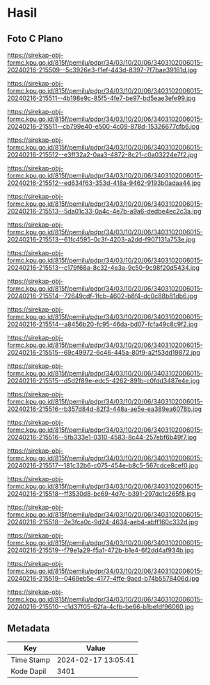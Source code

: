 # Hasil

## Foto C Plano

https://sirekap-obj-formc.kpu.go.id/815f/pemilu/pdpr/34/03/10/20/06/3403102006015-20240216-215509--5c3926e3-f1ef-443d-8397-7f7bae39161d.jpg

https://sirekap-obj-formc.kpu.go.id/815f/pemilu/pdpr/34/03/10/20/06/3403102006015-20240216-215511--4b198e9c-85f5-4fe7-be97-bd5eae3efe99.jpg

https://sirekap-obj-formc.kpu.go.id/815f/pemilu/pdpr/34/03/10/20/06/3403102006015-20240216-215511--cb799e40-e500-4c09-878d-15326677cfb6.jpg

https://sirekap-obj-formc.kpu.go.id/815f/pemilu/pdpr/34/03/10/20/06/3403102006015-20240216-215512--e3ff32a2-0aa3-4872-8c21-c0a03224e7f2.jpg

https://sirekap-obj-formc.kpu.go.id/815f/pemilu/pdpr/34/03/10/20/06/3403102006015-20240216-215512--ed634f63-353d-418a-9462-9193b0adaa44.jpg

https://sirekap-obj-formc.kpu.go.id/815f/pemilu/pdpr/34/03/10/20/06/3403102006015-20240216-215513--5da01c33-0a4c-4e7b-a9a6-dedbe4ec2c3a.jpg

https://sirekap-obj-formc.kpu.go.id/815f/pemilu/pdpr/34/03/10/20/06/3403102006015-20240216-215513--61fc4595-0c3f-4203-a2dd-f907131a753e.jpg

https://sirekap-obj-formc.kpu.go.id/815f/pemilu/pdpr/34/03/10/20/06/3403102006015-20240216-215513--c179f68a-8c32-4e3a-9c50-9c98f20d5434.jpg

https://sirekap-obj-formc.kpu.go.id/815f/pemilu/pdpr/34/03/10/20/06/3403102006015-20240216-215514--72649cdf-1fcb-4602-b8f4-dc0c88b81db6.jpg

https://sirekap-obj-formc.kpu.go.id/815f/pemilu/pdpr/34/03/10/20/06/3403102006015-20240216-215514--a8456b20-fc95-46da-bd07-fcfa49c8c9f2.jpg

https://sirekap-obj-formc.kpu.go.id/815f/pemilu/pdpr/34/03/10/20/06/3403102006015-20240216-215515--69c49972-6c46-445a-80f9-a2f53dd19872.jpg

https://sirekap-obj-formc.kpu.go.id/815f/pemilu/pdpr/34/03/10/20/06/3403102006015-20240216-215515--d5d2f89e-edc5-4262-891b-c0fdd3487e4e.jpg

https://sirekap-obj-formc.kpu.go.id/815f/pemilu/pdpr/34/03/10/20/06/3403102006015-20240216-215516--b357d84d-82f3-448a-ae5e-ea389ea6078b.jpg

https://sirekap-obj-formc.kpu.go.id/815f/pemilu/pdpr/34/03/10/20/06/3403102006015-20240216-215516--5fb333e1-0310-4583-8c44-257ebf6b49f7.jpg

https://sirekap-obj-formc.kpu.go.id/815f/pemilu/pdpr/34/03/10/20/06/3403102006015-20240216-215517--181c32b6-c075-454e-b8c5-567cdce8cef0.jpg

https://sirekap-obj-formc.kpu.go.id/815f/pemilu/pdpr/34/03/10/20/06/3403102006015-20240216-215518--ff3530d8-bc69-4d7c-b391-297dc1c265f8.jpg

https://sirekap-obj-formc.kpu.go.id/815f/pemilu/pdpr/34/03/10/20/06/3403102006015-20240216-215518--2e3fca0c-9d24-4634-aeb4-abff160c332d.jpg

https://sirekap-obj-formc.kpu.go.id/815f/pemilu/pdpr/34/03/10/20/06/3403102006015-20240216-215519--f79e1a29-f5a1-472b-b1e4-6f2dd4af934b.jpg

https://sirekap-obj-formc.kpu.go.id/815f/pemilu/pdpr/34/03/10/20/06/3403102006015-20240216-215519--0469eb5e-4177-4ffe-9acd-b74b5578406d.jpg

https://sirekap-obj-formc.kpu.go.id/815f/pemilu/pdpr/34/03/10/20/06/3403102006015-20240216-215510--c1d37f05-62fa-4cfb-be66-b1befdf96060.jpg


## Metadata

| Key        | Value               |
| ---------- | ------------------- |
| Time Stamp | 2024-02-17 13:05:41 |
| Kode Dapil | 3401                |



